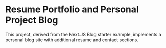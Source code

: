 # Resume Portfolio and Personal Project Blog 

This project, derived from the Next.JS Blog starter example, implements a personal blog site with additional resume and contact sections. 

